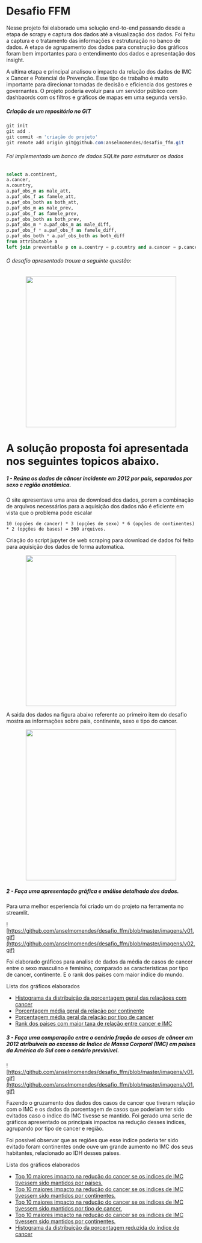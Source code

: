 # Desafio FFM

Nesse projeto foi elaborado uma solução end-to-end passando desde a etapa de scrapy e captura dos dados até a visualização dos dados. Foi feitu a captura e o tratamento das informações e estruturação no banco de dados. A etapa de agrupamento dos dados para construção dos gráficos foram bem importantes para o entendimento dos dados e apresentação dos insight.

A ultima etapa e principal analisou o impacto da relação dos dados de IMC x Cancer e Potencial de Prevenção. Esse tipo de trabalho é muito importante para direcionar tomadas de decisão e eficiencia dos gestores e governantes. O projeto poderia evoluir para um servidor público com dashbaords com os filtros e gráficos de mapas em uma segunda versão. 

##### Criação de um repositório no GIT

~~~powershell
git init
git add .
git commit -m 'criação do projeto'
git remote add origin git@github.com:anselmomendes/desafio_ffm.git
~~~

###### Foi implementado um banco de dados SQLite para estruturar os dados

~~~sql
select a.continent,
a.cancer,
a.country,
a.paf_obs_m as male_att,
a.paf_obs_f as famele_att,
a.paf_obs_both as both_att,
p.paf_obs_m as male_prev,
p.paf_obs_f as famele_prev,
p.paf_obs_both as both_prev,
p.paf_obs_m * a.paf_obs_m as male_diff,
p.paf_obs_f * a.paf_obs_f as famele_diff,
p.paf_obs_both * a.paf_obs_both as both_diff
from attributable a
left join preventable p on a.country = p.country and a.cancer = p.cancer
~~~

###### O desafio apresentado trouxe a seguinte questão:

<p align="center"><img src="https://github.com/anselmomendes/desafio_ffm/blob/master/imagens/01.png" height="400"></p>

# A solução proposta foi apresentada nos seguintes topicos abaixo.

##### 1 - Reúna os dados de câncer incidente em 2012 por país, separados por sexo e região anatômica.

O site apresentava uma area de download dos dados, porem a combinação de arquivos necessários para a aquisição dos dados não é eficiente em vista que o problema pode escalar

~~~
10 (opções de cancer) * 3 (opções de sexo) * 6 (opções de continentes) * 2 (opções de bases) = 360 arquivos.
~~~
Criação do script jupyter de web scraping para download de dados foi feito para aquisição dos dados de forma automatica.

<p align="center"><img src="https://github.com/anselmomendes/desafio_ffm/blob/master/imagens/00.png" height="400"></p>

A saida dos dados na figura abaixo referente ao primeiro item do desafio mostra as informações sobre pais, continente, sexo e tipo do cancer.

<p align="center"><img src="https://github.com/anselmomendes/desafio_ffm/blob/master/imagens/02.png" height="400"></p>

##### 2 - Faça uma apresentação gráfica e análise detalhada dos dados.

Para uma melhor esperiencia foi criado um do projeto na ferramenta no streamlit.

![https://github.com/anselmomendes/desafio_ffm/blob/master/imagens/v01.gif](https://github.com/anselmomendes/desafio_ffm/blob/master/imagens/v02.gif)

Foi elaborado gráficos para analise de dados da média de casos de cancer entre o sexo masculino e feminino, comparado as caracteristicas por tipo de cancer, continente. E o rank dos paises com maior indice do mundo.

Lista dos gráficos elaborados

- <a href="https://raw.githubusercontent.com/anselmomendes/desafio_ffm/master/imagens/03.png">Histograma da distribuição da porcentagem geral das relaçãoes com cancer</a>
- <a href="https://raw.githubusercontent.com/anselmomendes/desafio_ffm/master/imagens/04.png">Porcentagem média geral da relação por continente</a>
- <a href="https://raw.githubusercontent.com/anselmomendes/desafio_ffm/master/imagens/05.png">Porcentagem média geral da relação por tipo de cancer</a>
- <a href="https://raw.githubusercontent.com/anselmomendes/desafio_ffm/master/imagens/07.png">Rank dos paises com maior taxa de relação entre cancer e IMC</a>

##### 3 - Faça uma comparação entre o cenário fração de casos de câncer em 2012 atribuíveis ao excesso de Índice de Massa Corporal (IMC) em países da América do Sul com o cenário previnível.

![https://github.com/anselmomendes/desafio_ffm/blob/master/imagens/v01.gif](https://github.com/anselmomendes/desafio_ffm/blob/master/imagens/v01.gif)

Fazendo o gruzamento dos dados dos casos de cancer que tiveram relação com o IMC e os dados da porcentagem de casos que poderiam ter sido evitados caso o indice do IMC tivesse se mantido. Foi gerado uma serie de gráficos apresentado os principais impactos na redução desses indices, agrupando por tipo de cancer e região.

Foi possivel observar que as regiões que esse indice poderia ter sido evitado foram continentes onde ouve um grande aumento no IMC dos seus habitantes, relacionado ao IDH desses paises.

Lista dos gráficos elaborados

- <a href="https://raw.githubusercontent.com/anselmomendes/desafio_ffm/master/imagens/08.png">Top 10 maiores impacto na redução do cancer se os indices de IMC tivessem sido mantidos por paises.</a>
- <a href="https://raw.githubusercontent.com/anselmomendes/desafio_ffm/master/imagens/09.png">Top 10 maiores impacto na redução do cancer se os indices de IMC tivessem sido mantidos por continentes.</a>
- <a href="https://raw.githubusercontent.com/anselmomendes/desafio_ffm/master/imagens/10.png">Top 10 maiores impacto na redução do cancer se os indices de IMC tivessem sido mantidos por tipo de cancer.</a>
- <a href="https://raw.githubusercontent.com/anselmomendes/desafio_ffm/master/imagens/11.png">Top 10 maiores impacto na redução do cancer se os indices de IMC tivessem sido mantidos por continentes.</a>
- <a href="https://raw.githubusercontent.com/anselmomendes/desafio_ffm/master/imagens/12.png">Histograma da distribuição da porcentagem reduzida do índice de cancer</a>
